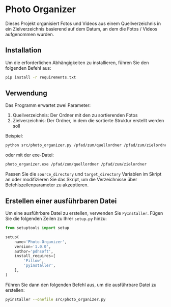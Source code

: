 # Photo Organizer

Dieses Projekt organisiert Fotos und Videos aus einem Quellverzeichnis in ein Zielverzeichnis basierend auf dem Datum, an dem die Fotos / Videos aufgenommen wurden.

## Installation

Um die erforderlichen Abhängigkeiten zu installieren, führen Sie den folgenden Befehl aus:

```bash
pip install -r requirements.txt
```

## Verwendung

Das Programm erwartet zwei Parameter:

1. Quellverzeichnis: Der Ordner mit den zu sortierenden Fotos
2. Zielverzeichnis: Der Ordner, in dem die sortierte Struktur erstellt werden soll

Beispiel:

```bash
python src/photo_organizer.py /pfad/zum/quellordner /pfad/zum/zielordner
```

oder mit der exe-Datei:

```bash
photo_organizer.exe /pfad/zum/quellordner /pfad/zum/zielordner
```

Passen Sie die `source_directory` und `target_directory` Variablen im Skript an oder modifizieren Sie das Skript, um die Verzeichnisse über Befehlszeilenparameter zu akzeptieren.

## Erstellen einer ausführbaren Datei

Um eine ausführbare Datei zu erstellen, verwenden Sie `PyInstaller`. Fügen Sie die folgenden Zeilen zu Ihrer `setup.py` hinzu:

```python
from setuptools import setup

setup(
    name='Photo-Organizer',
    version='1.0.0',
    author='pdhsoft',
    install_requires=[
        'Pillow',
        'pyinstaller',
    ],
)
```

Führen Sie dann den folgenden Befehl aus, um die ausführbare Datei zu erstellen:

```bash
pyinstaller --onefile src/photo_organizer.py
```
